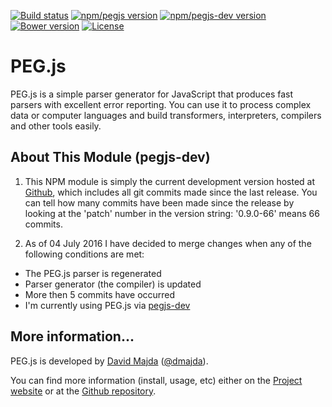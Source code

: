 [![Build status](https://img.shields.io/travis/pegjs/pegjs.svg)](https://travis-ci.org/pegjs/pegjs)
[![npm/pegjs version](https://img.shields.io/npm/v/pegjs.svg?label=npm/pegjs)](https://www.npmjs.com/package/pegjs)
[![npm/pegjs-dev version](https://img.shields.io/npm/v/pegjs-dev.svg?label=npm/pegjs-dev)](https://www.npmjs.com/package/pegjs-dev)
[![Bower version](https://img.shields.io/bower/v/pegjs.svg)](https://github.com/pegjs/bower)
[![License](https://img.shields.io/badge/license-mit-blue.svg)](https://opensource.org/licenses/MIT)

PEG.js
======

PEG.js is a simple parser generator for JavaScript that produces fast parsers
with excellent error reporting. You can use it to process complex data or
computer languages and build transformers, interpreters, compilers and other
tools easily.

About This Module (pegjs-dev)
-----------------------------

1) This NPM module is simply the current development version hosted at [Github](https://github.com/pegjs/pegjs),
which includes all git commits made since the last release. You can tell how many
commits have been made since the release by looking at the 'patch' number in the
version string: '0.9.0-66' means 66 commits.

2) As of 04 July 2016 I have decided to merge changes when any of the following conditions are met:

  * The PEG.js parser is regenerated
  * Parser generator (the compiler) is updated
  * More then 5 commits have occurred
  * I'm currently using PEG.js via [pegjs-dev](https://www.npmjs.com/package/pegjs-dev)

More information...
-------------------
PEG.js is developed by [David Majda](http://majda.cz/)
([@dmajda](http://twitter.com/dmajda)).

You can find more information (install, usage, etc) either on the [Project website](http://pegjs.org/) or at the [Github repository](https://github.com/pegjs/pegjs).
